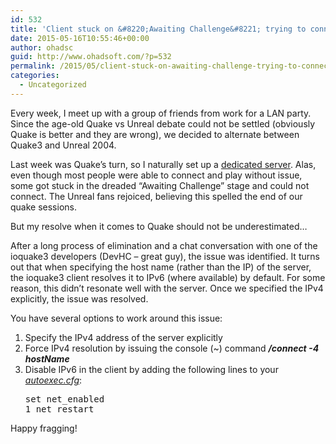 ```yaml
---
id: 532
title: 'Client stuck on &#8220;Awaiting Challenge&#8221; trying to connect to ioquake3 server'
date: 2015-05-16T10:55:46+00:00
author: ohadsc
guid: http://www.ohadsoft.com/?p=532
permalink: /2015/05/client-stuck-on-awaiting-challenge-trying-to-connect-to-ioquake3-server/
categories:
  - Uncategorized
---
```

Every week, I meet up with a group of friends from work for a LAN party. Since the age-old Quake vs Unreal debate could not be settled (obviously Quake is better and they are wrong), we decided to alternate between Quake3 and Unreal 2004.

Last week was Quake&#8217;s turn, so I naturally set up a [dedicated server](http://www.quake3world.com/q3guide/servers.html). Alas, even though most people were able to connect and play without issue, some got stuck in the dreaded &#8220;Awaiting Challenge&#8221; stage and could not connect. The Unreal fans rejoiced, believing this spelled the end of our quake sessions.

But my resolve when it comes to Quake should not be underestimated&#8230;

After a long process of elimination and a chat conversation with one of the ioquake3 developers (DevHC &#8211; great guy), the issue was identified. It turns out that when specifying the host name (rather than the IP) of the server, the ioquake3 client resolves it to IPv6 (where available) by default. For some reason, this didn&#8217;t resonate well with the server. Once we specified the IPv4 explicitly, the issue was resolved.

You have several options to work around this issue:

  1. Specify the IPv4 address of the server explicitly
  2. Force IPv4 resolution by issuing the console (~) command **_/connect -4 hostName_**
  3. Disable IPv6 in the client by adding the following lines to your _[autoexec.cfg](http://www.quake3world.com/q3guide/configs.html)_: <pre class="brush: plain; title: ; notranslate" title="">set net_enabled 1
net_restart</pre>

Happy fragging!
